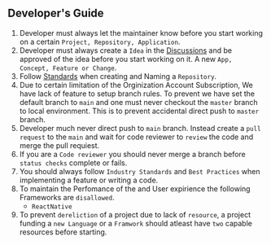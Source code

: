 ## Developer's Guide

1. Developer must always let the maintainer know before you start working on a certain `Project, Repository, Application`.
2. Developer must always create a `Idea` in the [Discussions](https://github.com/orgs/On-Platform/discussions/categories/ideas) and be approved of the idea before you start working on it. A new `App, Concept, Feature or Change`.
3. Follow [Standards](https://github.com/On-Platform/OnPlatform/tree/master/Wiki/Standards) when creating and Naming a `Repository`.
4. Due to certain limitation of the Orginization Account Subscription, We have lack of feature to setup branch rules. To prevent we have set the default branch to `main` and one must never checkout the `master` branch to local environment. This is to prevent accidental direct push to `master` branch.
5. Developer much never direct push to `main` branch. Instead create a `pull request` to the `main` and wait for code reviewer to `review` the code and merge the pull requiest.
6. If you are a `Code reviewer` you should never merge a branch before `status checks` complete or fails.
7. You should always follow `Industry Standards` and `Best Practices` when implementing a feature or writing a code.
8. To maintain the Perfomance of the and User expirience the following Frameworks are `disallowed`.
    + `ReactNative`
9. To prevent `dereliction` of a project due to lack of `resource`, a project funding a `new Language` or a `Framwork` should atleast have `two` capable resources before starting.
